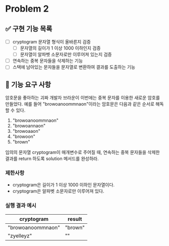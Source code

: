 # Problem 2

## ✅ 구현 기능 목록

- [ ] cryptogram 문자열 형식이 올바른지 검증
    - [ ] 문자열의 길이가 1 이상 1000 이하인지 검증
    - [ ] 문자열이 알파벳 소문자로만 이루어져 있는지 검증
- [ ] 연속하는 중복 문자들을 삭제하는 기능
- [ ] 스택에 남아있는 문자들을 문자열로 변환하여 결과를 도출하는 기능

## 🚀 기능 요구 사항

암호문을 좋아하는 괴짜 개발자 브라운이 이번에는 중복 문자를 이용한 새로운 암호를 만들었다. 예를 들어 "browoanoommnaon"이라는 암호문은 다음과 같은 순서로 해독할 수 있다.

1. "browoanoommnaon"
2. "browoannaon"
3. "browoaaon"
4. "browoon"
5. "brown"

임의의 문자열 cryptogram이 매개변수로 주어질 때, 연속하는 중복 문자들을 삭제한 결과를 return 하도록 solution 메서드를 완성하라.

### 제한사항

- cryptogram은 길이가 1 이상 1000 이하인 문자열이다.
- cryptogram은 알파벳 소문자로만 이루어져 있다.

### 실행 결과 예시

| cryptogram | result |
| --- | --- |
| "browoanoommnaon" | "brown" |
| "zyelleyz" | "" |
